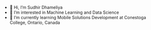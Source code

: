 - 👋 Hi, I’m Sudhir Dhameliya
- 👀 I’m interested in Machine Learning and Data Science
- 🌱 I’m currently learning Mobile Solutions Development at Conestoga College, Ontario, Canada

<!---
sudhirrd007/sudhirrd007 is a ✨ special ✨ repository because its `README.md` (this file) appears on your GitHub profile.
You can click the Preview link to take a look at your changes.
--->

